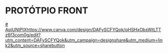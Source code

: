 <h1>PROTÓTPIO FRONT</h1>

[# ApiUNIPIX](https://www.canva.com/design/DAFySCFYQok/pHSHxObsWtLTTz6f3com0g/edit?utm_content=DAFySCFYQok&utm_campaign=designshare&utm_medium=link2&utm_source=sharebutton)https://www.canva.com/design/DAFySCFYQok/pHSHxObsWtLTTz6f3com0g/edit?utm_content=DAFySCFYQok&utm_campaign=designshare&utm_medium=link2&utm_source=sharebutton
